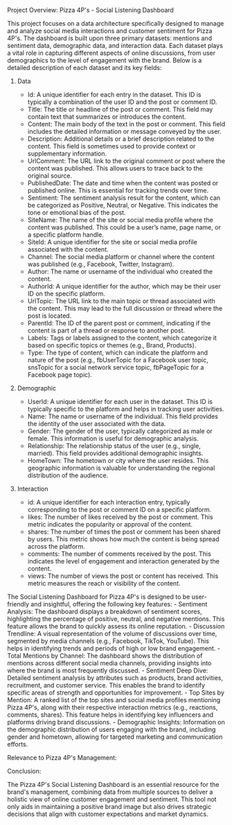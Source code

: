 Project Overview: Pizza 4P's - Social Listening Dashboard

This project focuses on a data architecture specifically designed to manage and analyze social media interactions and customer sentiment for Pizza 4P's. The dashboard is built upon three primary datasets: mentions and sentiment data, demographic data, and interaction data. Each dataset plays a vital role in capturing different aspects of online discussions, from user demographics to the level of engagement with the brand. Below is a detailed description of each dataset and its key fields:

1. Data
	- Id: A unique identifier for each entry in the dataset. This ID is typically a combination of the user ID and the post or comment ID.
	- Title: The title or headline of the post or comment. This field may contain text that summarizes or introduces the content.
	- Content: The main body of the text in the post or comment. This field includes the detailed information or message conveyed by the user.
	- Description: Additional details or a brief description related to the content. This field is sometimes used to provide context or supplementary information.
	- UrlComment: The URL link to the original comment or post where the content was published. This allows users to trace back to the original source.
	- PublishedDate: The date and time when the content was posted or published online. This is essential for tracking trends over time.
	- Sentiment: The sentiment analysis result for the content, which can be categorized as Positive, Neutral, or Negative. This indicates the tone or emotional bias of the post.
	- SiteName: The name of the site or social media profile where the content was published. This could be a user’s name, page name, or a specific platform handle.
	- SiteId: A unique identifier for the site or social media profile associated with the content.
	- Channel: The social media platform or channel where the content was published (e.g., Facebook, Twitter, Instagram).
	- Author: The name or username of the individual who created the content.
	- AuthorId: A unique identifier for the author, which may be their user ID on the specific platform.
	- UrlTopic: The URL link to the main topic or thread associated with the content. This may lead to the full discussion or thread where the post is located.
	- ParentId: The ID of the parent post or comment, indicating if the content is part of a thread or response to another post.
	- Labels: Tags or labels assigned to the content, which categorize it based on specific topics or themes (e.g., Brand, Products).
	- Type: The type of content, which can indicate the platform and nature of the post (e.g., fbUserTopic for a Facebook user topic, snsTopic for a social network service topic, fbPageTopic for a Facebook page topic).

2. Demographic
	- UserId: A unique identifier for each user in the dataset. This ID is typically specific to the platform and helps in tracking user activities.
	- Name: The name or username of the individual. This field provides the identity of the user associated with the data.
	- Gender: The gender of the user, typically categorized as male or female. This information is useful for demographic analysis.
	- Relationship: The relationship status of the user (e.g., single, married). This field provides additional demographic insights.
	- HomeTown: The hometown or city where the user resides. This geographic information is valuable for understanding the regional distribution of the audience.

3. Interaction
	- id: A unique identifier for each interaction entry, typically corresponding to the post or comment ID on a specific platform.
	- likes: The number of likes received by the post or comment. This metric indicates the popularity or approval of the content.
	- shares: The number of times the post or comment has been shared by users. This metric shows how much the content is being spread across the platform.
	- comments: The number of comments received by the post. This indicates the level of engagement and interaction generated by the content.
	- views: The number of views the post or content has received. This metric measures the reach or visibility of the content.

The Social Listening Dashboard for Pizza 4P's is designed to be user-friendly and insightful, offering the following key features:
	- Sentiment Analysis: The dashboard displays a breakdown of sentiment scores, highlighting the percentage of positive, neutral, and negative mentions. This feature allows the brand to quickly assess its online reputation.
	- Discussion Trendline: A visual representation of the volume of discussions over time, segmented by media channels (e.g., Facebook, TikTok, YouTube). This helps in identifying trends and periods of high or low brand engagement.
	- Total Mentions by Channel: The dashboard shows the distribution of mentions across different social media channels, providing insights into where the brand is most frequently discussed.
	- Sentiment Deep Dive: Detailed sentiment analysis by attributes such as products, brand activities, recruitment, and customer service. This enables the brand to identify specific areas of strength and opportunities for improvement.
	- Top Sites by Mention: A ranked list of the top sites and social media profiles mentioning Pizza 4P's, along with their respective interaction metrics (e.g., reactions, comments, shares). This feature helps in identifying key influencers and platforms driving brand discussions.
	- Demographic Insights: Information on the demographic distribution of users engaging with the brand, including gender and hometown, allowing for targeted marketing and communication efforts.

Relevance to Pizza 4P's Management:



Conclusion:

The Pizza 4P's Social Listening Dashboard is an essential resource for the brand's management, combining data from multiple sources to deliver a holistic view of online customer engagement and sentiment. This tool not only aids in maintaining a positive brand image but also drives strategic decisions that align with customer expectations and market dynamics.
